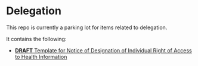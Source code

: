 Delegation
==========
This repo is currently a parking lot for items related to delegation.

It contains the following:


 * [__DRAFT__ Template for  Notice of Designation of Individual Right of Access to Health Information](https://github.com/TransparentHealth/delegation/blob/master/IRAD.md)
 

